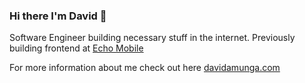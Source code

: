 ### Hi there I'm David 👋

Software Engineer building necessary stuff in the internet. Previously building frontend at [Echo Mobile](https://echomobile.io) 

For more information about me check out here [davidamunga.com](https://davidamunga.com)


<!--
**DavidAmunga/DavidAmunga** is a ✨ _special_ ✨ repository because its `README.md` (this file) appears on your GitHub profile.

Here are some ideas to get you started:

- 🔭 I’m currently working on ...
- 🌱 I’m currently learning ...
- 👯 I’m looking to collaborate on ...
- 🤔 I’m looking for help with ...
- 💬 Ask me about ...
- 📫 How to reach me: ...
- 😄 Pronouns: ...
- ⚡ Fun fact: ...
-->
